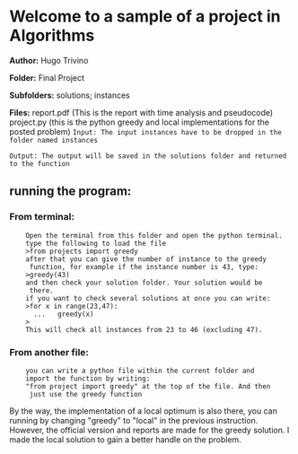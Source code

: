 # Welcome to a sample of a project in Algorithms

**Author:**		Hugo Trivino

**Folder:**		Final Project

**Subfolders:**	solutions; instances 

**Files:**		report.pdf (This is the report with time analysis and pseudocode) 
		project.py (this is the python greedy and local implementations
			    for the posted problem)
`Input:	The input instances have to be dropped in the folder named instances`

`Output: The output will be saved in the solutions folder and returned to
	the function`

## running the program:
### 	From terminal:
		Open the terminal from this folder and open the python terminal.
		type the following to load the file
		>from projects import greedy
		after that you can give the number of instance to the greedy
		 function, for example if the instance number is 43, type:
		>greedy(43)
		and then check your solution folder. Your solution would be
		 there.
		if you want to check several solutions at once you can write:
		>for x in range(23,47):
	      ...	greedy(x)
		>
		This will check all instances from 23 to 46 (excluding 47).
### 	From another file:
		you can write a python file within the current folder and 
		import the function by writing:
		"from project import greedy" at the top of the file. And then
		 just use the greedy function


By the way, the implementation of a local optimum is also there, you can 
running by changing "greedy" to "local" in the previous instruction. However,
the official version and reports are made for the greedy solution.
I made the local solution to gain a better handle on the problem.
